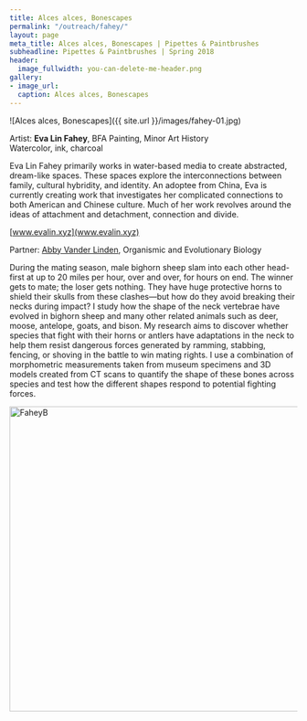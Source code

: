 ```yaml
---
title: Alces alces, Bonescapes
permalink: "/outreach/fahey/"
layout: page
meta_title: Alces alces, Bonescapes | Pipettes & Paintbrushes
subheadline: Pipettes & Paintbrushes | Spring 2018
header:
  image_fullwidth: you-can-delete-me-header.png
gallery:
- image_url: 
  caption: Alces alces, Bonescapes
---
```


![Alces alces, Bonescapes]({{ site.url }}/images/fahey-01.jpg)

Artist: **Eva Lin Fahey**, BFA Painting, Minor Art History<br>
Watercolor, ink, charcoal

Eva Lin Fahey primarily works in water-based media to create abstracted, dream-like spaces. These spaces explore the interconnections between family, cultural hybridity, and identity. An adoptee from China, Eva is currently creating work that investigates her complicated connections to both American and Chinese culture.  Much of her work revolves around the ideas of attachment and detachment, connection and divide.

[www.evalin.xyz](www.evalin.xyz)

Partner: [Abby Vander Linden](http://thatslifesci.com/authors/avlinden), Organismic and Evolutionary Biology

During the mating season, male bighorn sheep slam into each other head-first at up to 20 miles per hour, over and over, for hours on end. The winner gets to mate; the loser gets nothing. They have huge protective horns to shield their skulls from these clashes—but how do they avoid breaking their necks during impact? I study how the shape of the neck vertebrae have evolved in bighorn sheep and many other related animals such as deer, moose, antelope, goats, and bison. My research aims to discover whether species that fight with their horns or antlers have adaptations in the neck to help them resist dangerous forces generated by ramming, stabbing, fencing, or shoving in the battle to win mating rights. I use a combination of morphometric measurements taken from museum specimens and 3D models created from CT scans to quantify the shape of these bones across species and test how the different shapes respond to potential fighting forces. 

<a data-flickr-embed="true" data-context="true"  href="https://www.flickr.com/photos/139839751@N06/41518544882/in/album-72157692758731212/" title="FaheyB"><img src="https://farm1.staticflickr.com/824/41518544882_c1557df8ba_c.jpg" width="800" height="534" alt="FaheyB"></a><script async src="//embedr.flickr.com/assets/client-code.js" charset="utf-8"></script>
